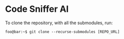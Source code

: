 # Code Sniffer AI

To clone the repository, with all the submodules, run:

```console
foo@bar:~$ git clone --recurse-submodules [REPO_URL]
```
